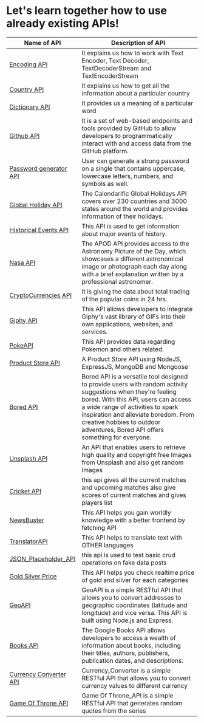 # **Let's learn together how to use already existing APIs!**

| Name of API | Description of API |
|---|---|
|[Encoding API](./EncodingAPI)| It explains us how to work with Text Encoder, Text Decoder, TextDecoderStream and TextEncoderStream|
|[Country API](./CountryAPI)| It explains us how to get all the information about a particular country|
|[Dictionary API](./DictionaryAPI)| It provides us a meaning of a particular word|
|[Github API](./GithubAPI)|It is a set of web-based endpoints and tools provided by GitHub to allow developers to programmatically interact with and access data from the GitHub platform.| 
|[Password generator API](./PasswordGeneratorAPI)|User can generate a strong password on a single that contains uppercase, lowercase letters, numbers, and symbols as well.|
|[Global Holiday API](./GlobalHolidayAPI)|The Calendarific Global Holidays API covers over 230 countries and 3000 states around the world and provides information of their holidays.|
|[Historical Events API](./HistoricalEventsAPI)|This API is used to get information about major events of history.|
|[Nasa API](./NasaAPI)|The APOD API provides access to the Astronomy Picture of the Day, which showcases a different astronomical image or photograph each day along with a brief explanation written by a professional astronomer.|
|[CryptoCurrencies API](./CryptoCurrenciesAPIs)| It is giving the data about total trading of the popular coins in 24 hrs.|
|[Giphy API](./GiphyAPI)|This API allows developers to integrate Giphy's vast library of GIFs into their own applications, websites, and services.|
|[PokeAPI](./PokeAPI/)| This API provides data regarding Pokemon and others related. |
|[Product Store API](./ProductStoreAPI/)| A Product Store API using NodeJS, ExpressJS, MongoDB and Mongoose |
|[Bored API](./BoredAPI/)|Bored API is a versatile tool designed to provide users with random activity suggestions when they're feeling bored. With this API, users can access a wide range of activities to spark inspiration and alleviate boredom. From creative hobbies to outdoor adventures, Bored API offers something for everyone.|
|[Unsplash API](./unsplashApi/)| An API that enables users to retrieve high quality and copyright free Images from Unsplash and also get random Images |
|[Cricket API](./Cricket_Score_API/)| this api gives all the current matches and upcoming matches also give scores of current matches and gives players list  |
|[NewsBuster](./news-buster-api/)|This API helps you gain worldly knowledge with a better frontend by fetching API |
|[TranslatorAPI](./TranslatorAPI/)|This API helps to translate text with OTHER languages|
|[JSON_Placeholder_API](./JSON_Plaeholder_API/)| this api is used to test basic crud operations on fake data posts |
|[Gold Silver Price](./Gold,silver_price_API/)|This API helps you check realtime price of gold and silver for each categories |
|[GeoAPI](./GeoAPI/)| GeoAPI is a simple RESTful API that allows you to convert addresses to geographic coordinates (latitude and longitude) and vice versa. This API is built using Node.js and Express.|
|[Books API](./Books_API/)| The Google Books API allows developers to access a wealth of information about books, including their titles, authors, publishers, publication dates, and descriptions. |
|[Currency Converter API](./Currency_Converter_API/)| Currency_Converter is a simple RESTful API that allows you to convert currency values to different currency|
|[Game Of Throne API](./GameOfThrone_API/)| Game Of Throne_API is a simple RESTful API that generates random quotes from the series|